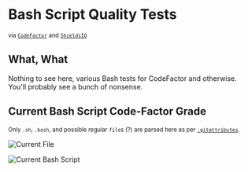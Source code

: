 # Bash Script Quality Tests

<sub>via [`CodeFactor`](https://www.codefactor.io/) and [`ShieldsIO`](https://shields.io/)</sub>

## What, What

Nothing to see here, various Bash tests for CodeFactor and otherwise. You'll probably see a bunch of nonsense.

## Current Bash Script Code-Factor Grade

<sub>Only `.sh`, `.bash`, and possible regular `file`s (?) are parsed here as per [`.gitattributes`](./.gitattributes).</sub>

![Current File](https://img.shields.io/endpoint?url=https://raw.githubusercontent.com/Lateralus138/bash_tests/master/docs/json/file.json)

![Current Bash Script](https://img.shields.io/codefactor/grade/github/Lateralus138/bash_tests/master?style=for-the-badge&labelColor=1d1d1d&label=Current%20Bash%20Script)